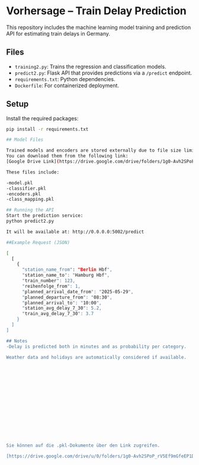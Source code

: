 # Vorhersage – Train Delay Prediction

This repository includes the machine learning model training and prediction API for estimating train delays in Germany.

## Files

- `training2.py`: Trains the regression and classification models.
- `predict2.py`: Flask API that provides predictions via a `/predict` endpoint.
- `requirements.txt`: Python dependencies.
- `Dockerfile`: For containerized deployment.

## Setup

Install the required packages:

```bash
pip install -r requirements.txt

## Model Files

Trained models and encoders are stored externally due to file size limitations.
You can download them from the following link:
[Google Drive Link](https://drive.google.com/drive/folders/1g0-Avh2SPoP_rV5Ef9mGfeEP1D2xF7C9?usp=sharing)

These files include:

-model.pkl
-classifier.pkl
-encoders.pkl
-class_mapping.pkl

## Running the API
Start the prediction service:
python predict2.py

It will be available at: http://0.0.0.0:5002/predict

##Example Request (JSON)

[
  [
    {
      "station_name_from": "Berlin Hbf",
      "station_name_to": "Hamburg Hbf",
      "train_number": 123,
      "reihenfolge_from": 1,
      "planned_arrival_date_from": "2025-05-29",
      "planned_departure_from": "08:30",
      "planned_arrival_to": "10:00",
      "station_avg_delay_7_30": 5.2,
      "train_avg_delay_7_30": 3.7
    }
  ]
]

## Notes
-Delay is predicted both in minutes and as probability per category.

Weather data and holidays are automatically considered if available.
















Sie können auf die .pkl-Dokumente über den Link zugreifen.

[https://drive.google.com/drive/u/0/folders/1g0-Avh2SPoP_rV5Ef9mGfeEP1D2xF7C9](https://drive.google.com/drive/folders/1g0-Avh2SPoP_rV5Ef9mGfeEP1D2xF7C9?usp=sharing)
